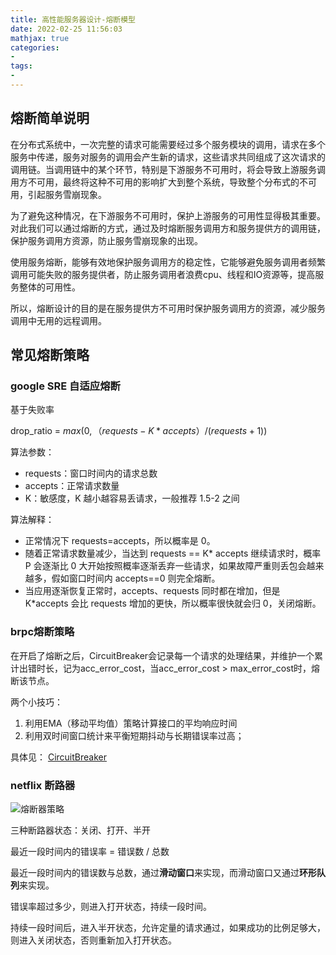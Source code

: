 ```yaml
---
title: 高性能服务器设计-熔断模型
date: 2022-02-25 11:56:03
mathjax: true
categories:
- 
tags: 
- 
---
```


## 熔断简单说明

在分布式系统中，一次完整的请求可能需要经过多个服务模块的调用，请求在多个服务中传递，服务对服务的调用会产生新的请求，这些请求共同组成了这次请求的调用链。当调用链中的某个环节，特别是下游服务不可用时，将会导致上游服务调用方不可用，最终将这种不可用的影响扩大到整个系统，导致整个分布式的不可用，引起服务雪崩现象。

为了避免这种情况，在下游服务不可用时，保护上游服务的可用性显得极其重要。对此我们可以通过熔断的方式，通过及时熔断服务调用方和服务提供方的调用链，保护服务调用方资源，防止服务雪崩现象的出现。

使用服务熔断，能够有效地保护服务调用方的稳定性，它能够避免服务调用者频繁调用可能失败的服务提供者，防止服务调用者浪费cpu、线程和IO资源等，提高服务整体的可用性。

所以，熔断设计的目的是在服务提供方不可用时保护服务调用方的资源，减少服务调用中无用的远程调用。

## 常见熔断策略

### google SRE 自适应熔断

基于失败率

drop_ratio = $max(0, （requests - K * accepts） / (requests + 1))$

算法参数：

- requests：窗口时间内的请求总数
- accepts：正常请求数量
- K：敏感度，K 越小越容易丢请求，一般推荐 1.5-2 之间

算法解释：

- 正常情况下 requests=accepts，所以概率是 0。
- 随着正常请求数量减少，当达到 requests == K* accepts 继续请求时，概率 P 会逐渐比 0 大开始按照概率逐渐丢弃一些请求，如果故障严重则丢包会越来越多，假如窗口时间内 accepts==0 则完全熔断。
- 当应用逐渐恢复正常时，accepts、requests 同时都在增加，但是 K*accepts 会比 requests 增加的更快，所以概率很快就会归 0，关闭熔断。

### brpc熔断策略

在开启了熔断之后，CircuitBreaker会记录每一个请求的处理结果，并维护一个累计出错时长，记为acc_error_cost，当acc_error_cost > max_error_cost时，熔断该节点。

两个小技巧：

1. 利用EMA（移动平均值）策略计算接口的平均响应时间
2. 利用双时间窗口统计来平衡短期抖动与长期错误率过高；

具体见：
[CircuitBreaker](https://github.com/apache/incubator-brpc/blob/master/docs/cn/circuit_breaker.md)

### netflix 断路器

![熔断器策略](https://img-blog.csdnimg.cn/20201201181047280.png)

三种断路器状态：关闭、打开、半开

最近一段时间内的错误率 = 错误数 / 总数

最近一段时间内的错误数与总数，通过**滑动窗口**来实现，而滑动窗口又通过**环形队列**来实现。

错误率超过多少，则进入打开状态，持续一段时间。

持续一段时间后，进入半开状态，允许定量的请求通过，如果成功的比例足够大，则进入关闭状态，否则重新加入打开状态。
